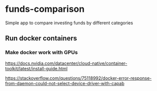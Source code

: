 # funds-comparison
Simple app to compare investing funds by different categories



## Run docker containers

### Make docker work with GPUs

https://docs.nvidia.com/datacenter/cloud-native/container-toolkit/latest/install-guide.html

https://stackoverflow.com/questions/75118992/docker-error-response-from-daemon-could-not-select-device-driver-with-capab
